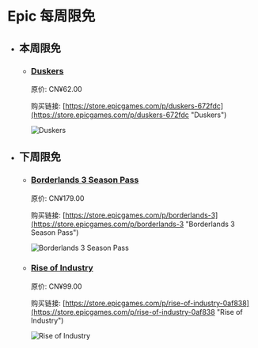 # Epic 每周限免

- ## 本周限免


  - ### [Duskers](https://store.epicgames.com/p/duskers-672fdc "Duskers")

    原价: CN¥62.00

    购买链接: [https://store.epicgames.com/p/duskers-672fdc](https://store.epicgames.com/p/duskers-672fdc "Duskers")

    ![Duskers](https://cdn1.epicgames.com/spt-assets/63398ad79bbc48bb8fda573695ad0873/duskers-oqf9l.png)


- ## 下周限免


  - ### [Borderlands 3 Season Pass](https://store.epicgames.com/p/borderlands-3 "Borderlands 3 Season Pass")

    原价: CN¥179.00

    购买链接: [https://store.epicgames.com/p/borderlands-3](https://store.epicgames.com/p/borderlands-3 "Borderlands 3 Season Pass")

    ![Borderlands 3 Season Pass](https://cdn1.epicgames.com/offer/catnip/Diesel_productv2_borderlands-3_season-pass_BL3_SEASONPASS_Hero-3840x2160-4411e63a005a43811a2bc516ae7ec584598fd4aa-3840x2160-b8988ebb0f3d9159671e8968af991f30_3840x2160-b8988ebb0f3d9159671e8968af991f30)


  - ### [Rise of Industry](https://store.epicgames.com/p/rise-of-industry-0af838 "Rise of Industry")

    原价: CN¥99.00

    购买链接: [https://store.epicgames.com/p/rise-of-industry-0af838](https://store.epicgames.com/p/rise-of-industry-0af838 "Rise of Industry")

    ![Rise of Industry](https://cdn1.epicgames.com/spt-assets/a6aeec29591b4b56b4383b4d2d7d0e1e/rise-of-industry-offer-1p22f.jpg)


